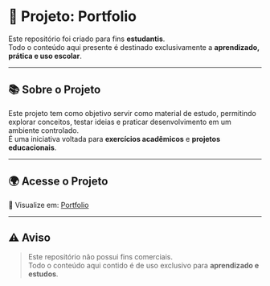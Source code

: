 # 🚀 Projeto: Portfolio

Este repositório foi criado para fins **estudantis**.  
Todo o conteúdo aqui presente é destinado exclusivamente a **aprendizado, prática e uso escolar**.

---

## 📚 Sobre o Projeto
Este projeto tem como objetivo servir como material de estudo, permitindo explorar conceitos, testar ideias e praticar desenvolvimento em um ambiente controlado.  
É uma iniciativa voltada para **exercícios acadêmicos** e **projetos educacionais**.

---

## 🌍 Acesse o Projeto
🔗 Visualize em: [Portfolio](https://gabiverss.github.io/Portfolio/)

---

## ⚠️ Aviso
> Este repositório não possui fins comerciais.  
> Todo o conteúdo aqui contido é de uso exclusivo para **aprendizado e estudos**.
